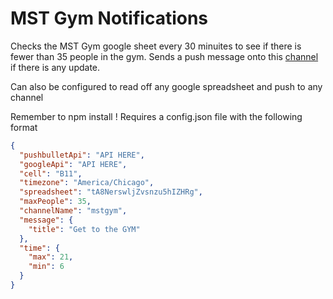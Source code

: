 # MST Gym Notifications

Checks the MST Gym google sheet every 30 minuites to see if there is fewer than 35 people in the gym.
Sends a push message onto this [channel](https://www.pushbullet.com/channel) if there is any update.

Can also be configured to read off any google spreadsheet and push to any channel

Remember to npm install !
Requires a config.json file with the following format
```json
{
  "pushbulletApi": "API HERE",
  "googleApi": "API HERE",
  "cell": "B11",
  "timezone": "America/Chicago",
  "spreadsheet": "tA8NerswljZvsnzu5hIZHRg",
  "maxPeople": 35,
  "channelName": "mstgym",
  "message": {
    "title": "Get to the GYM"
  },
  "time": {
    "max": 21,
    "min": 6
  }
}
```
